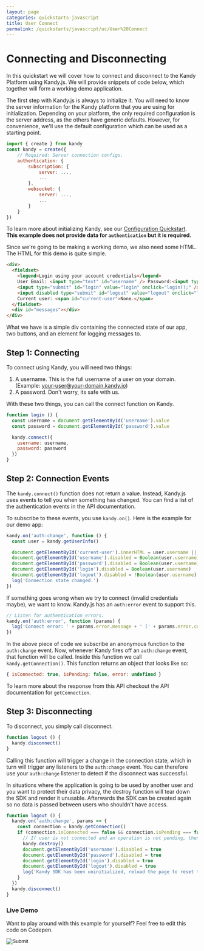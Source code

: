 ```yaml
---
layout: page
categories: quickstarts-javascript
title: User Connect
permalink: /quickstarts/javascript/uc/User%20Connect
---
```


# Connecting and Disconnecting

In this quickstart we will cover how to connect and disconnect to the Kandy Platform using Kandy.js. We will provide snippets of code below, which together will form a working demo application.

The first step with Kandy.js is always to initialize it. You will need to know the server information for the Kandy platform that you are using for initialization. Depending on your platform, the only required configuration is the server address, as the others have generic defaults.
However, for convenience, we'll use the default configuration which can be used as a starting point.

```javascript 
import { create } from kandy
const kandy = create({
    // Required: Server connection configs.
    authentication: {
        subscription: {
            server: ...,
            ...
        },
        websocket: {
            server: ...,
            ...
        }
    }
})
```

To learn more about initializing Kandy, see our [Configuration Quickstart](Configurations). **This example does not provide data for `authentication` but it is required.**

Since we're going to be making a working demo, we also need some HTML. The HTML for this demo is quite simple.

```html
<div>
  <fieldset>
    <legend>Login using your account credentials</legend>
    User Email: <input type="text" id="username" /> Password:<input type="password" id="password" />
    <input type="submit" id="login" value="login" onclick="login();" />
    <input disabled type="submit" id="logout" value="logout" onclick="logout();" />
    Current user: <span id="current-user">None.</span>
  </fieldset>
  <div id="messages"></div>
</div>
```

What we have is a simple div containing the connected state of our app, two buttons, and an element for logging messages to.

## Step 1: Connecting

To connect using Kandy, you will need two things:

1. A username. This is the full username of a user on your domain. (Example: your-user@your-domain.kandy.io)
1. A password. Don't worry, its safe with us.

With these two things, you can call the connect function on Kandy.

```javascript
function login () {
  const username = document.getElementById('username').value
  const password = document.getElementById('password').value

  kandy.connect({
    username: username,
    password: password
  })
}
```

## Step 2: Connection Events

The `kandy.connect()` function does not return a value. Instead, Kandy.js uses events to tell you when something has changed. You can find a list of the authentication events in the API documentation.

To subscribe to these events, you use `kandy.on()`. Here is the example for our demo app:

```javascript
kandy.on('auth:change', function () {
  const user = kandy.getUserInfo()

  document.getElementById('current-user').innerHTML = user.username || 'None.'
  document.getElementById('username').disabled = Boolean(user.username)
  document.getElementById('password').disabled = Boolean(user.username)
  document.getElementById('login').disabled = Boolean(user.username)
  document.getElementById('logout').disabled = !Boolean(user.username)
  log('Connection state changed.')
})
```

If something goes wrong when we try to connect (invalid credentials maybe), we want to know. Kandy.js has an `auth:error` event to support this.

```javascript
// Listen for authentication errors.
kandy.on('auth:error', function (params) {
  log('Connect error: ' + params.error.message + ' (' + params.error.code + ')')
})
```

In the above piece of code we subscribe an anonymous function to the `auth:change` event. Now, whenever Kandy fires off an `auth:change` event, that function will be called. Inside this function we call `kandy.getConnection()`. This function returns an object that looks like so:

```javascript 
{ isConnected: true, isPending: false, error: undefined }
```

To learn more about the response from this API checkout the API documentation for `getConnection`.

## Step 3: Disconnecting

To disconnect, you simply call disconnect.

```javascript
function logout () {
  kandy.disconnect()
}
```

Calling this function will trigger a change in the connection state, which in turn will trigger any listeners to the `auth:change` event. You can therefore use your `auth:change` listener to detect if the disconnect was successful.

In situations where the application is going to be used by another user and you want to protect their data privacy, the destroy function will tear down the SDK and render it unusable. Afterwards the SDK can be created again so no data is passed between users who shouldn't have access.

```javascript
function logout () {
  kandy.on('auth:change', params => {
    const connection = kandy.getConnection()
    if (connection.isConnected === false && connection.isPending === false) {
      // If user is not connected and an operation is not pending, then the user disconnected.
      kandy.destroy()
      document.getElementById('username').disabled = true
      document.getElementById('password').disabled = true
      document.getElementById('login').disabled = true
      document.getElementById('logout').disabled = true
      log('Kandy SDK has been uninitialized, reload the page to reset tutorial.')
    }
  })
  kandy.disconnect()
}
```

### Live Demo

Want to play around with this example for yourself? Feel free to edit this code on Codepen.

<form action="https://codepen.io/pen/define" method="POST" target="_blank" class="codepen-form"><input type="hidden" name="data" value=' {&quot;js&quot;:&quot;/**\n * Kandy.io Authentication Demo\n */\n\nconst { create } = Kandy\nconst kandy = create({\n    // Required: Server connection configs.\n    authentication: {\n        subscription: {\n            server: ...,\n            ...\n        },\n        websocket: {\n            server: ...,\n            ...\n        }\n    }\n})\n\nfunction login () {\n  const username = document.getElementById(&apos;username&apos;).value\n  const password = document.getElementById(&apos;password&apos;).value\n\n  kandy.connect({\n    username: username,\n    password: password\n  })\n}\n\nkandy.on(&apos;auth:change&apos;, function () {\n  const user = kandy.getUserInfo()\n\n  document.getElementById(&apos;current-user&apos;).innerHTML = user.username || &apos;None.&apos;\n  document.getElementById(&apos;username&apos;).disabled = Boolean(user.username)\n  document.getElementById(&apos;password&apos;).disabled = Boolean(user.username)\n  document.getElementById(&apos;login&apos;).disabled = Boolean(user.username)\n  document.getElementById(&apos;logout&apos;).disabled = !Boolean(user.username)\n  log(&apos;Connection state changed.&apos;)\n})\n\n// Listen for authentication errors.\nkandy.on(&apos;auth:error&apos;, function (params) {\n  log(&apos;Connect error: &apos; + params.error.message + &apos; (&apos; + params.error.code + &apos;)&apos;)\n})\n\nfunction logout () {\n  kandy.disconnect()\n}\n\nfunction logout () {\n  kandy.on(&apos;auth:change&apos;, params => {\n    const connection = kandy.getConnection()\n    if (connection.isConnected === false && connection.isPending === false) {\n      // If user is not connected and an operation is not pending, then the user disconnected.\n      kandy.destroy()\n      document.getElementById(&apos;username&apos;).disabled = true\n      document.getElementById(&apos;password&apos;).disabled = true\n      document.getElementById(&apos;login&apos;).disabled = true\n      document.getElementById(&apos;logout&apos;).disabled = true\n      log(&apos;Kandy SDK has been uninitialized, reload the page to reset tutorial.&apos;)\n    }\n  })\n  kandy.disconnect()\n}\n\n// Utility function for appending messages to the message div.\nfunction log (message) {\n  document.getElementById(&apos;messages&apos;).innerHTML += &apos;<div>&apos; + message + &apos;</div>&apos;\n}\n\n&quot;,&quot;html&quot;:&quot;<script src=\&quot;https://cdn.jsdelivr.net/gh/Kandy-IO/kandy-uc-js-sdk-3.x@776/dist/kandy.js\&quot;></script>\n<script src=\&quot;$DEFAULTCONFIGURL$\&quot;></script>\n\n<div>\n  <fieldset>\n    <legend>Login using your account credentials</legend>\n    User Email: <input type=\&quot;text\&quot; id=\&quot;username\&quot; /> Password:<input type=\&quot;password\&quot; id=\&quot;password\&quot; />\n    <input type=\&quot;submit\&quot; id=\&quot;login\&quot; value=\&quot;login\&quot; onclick=\&quot;login();\&quot; />\n    <input disabled type=\&quot;submit\&quot; id=\&quot;logout\&quot; value=\&quot;logout\&quot; onclick=\&quot;logout();\&quot; />\n    Current user: <span id=\&quot;current-user\&quot;>None.</span>\n  </fieldset>\n  <div id=\&quot;messages\&quot;></div>\n</div>\n\n&quot;,&quot;css&quot;:&quot;&quot;,&quot;title&quot;:&quot;Kandy.io Authentication Demo&quot;,&quot;editors&quot;:&quot;101&quot;,&quot;js_external&quot;:&quot;https://cdn.jsdelivr.net/gh/Kandy-IO/kandy-uc-js-sdk-3.x@776/dist/kandy.js&quot;} '><input type="image" src="./TryItOn-CodePen.png"></form>


